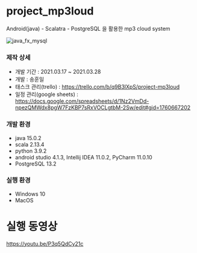 # project_mp3loud
 Android(java) - Scalatra - PostgreSQL 을 활용한 mp3 cloud system
 
 ![java_fx_mysql](https://i.imgur.com/3B7S1NW.png)
 
 ### 제작 상세
 * 개발 기간 : 2021.03.17 ~ 2021.03.28
 * 개발 : 송훈일
 * 태스크 관리(trello) : https://trello.com/b/q9B3lXpS/project-mp3loud
 * 일정 관리(google sheets) : https://docs.google.com/spreadsheets/d/1Nz2VmDd-npezQMWdx8pgW7FzKBP7sRxVOCLgtbM-2Sw/edit#gid=1760667202

### 개발 환경
 - java 15.0.2
 - scala 2.13.4
 - python 3.9.2
 - android studio 4.1.3, Intellij IDEA 11.0.2, PyCharm 11.0.10
 - PostgreSQL 13.2

### 실행 환경
 * Windows 10
 * MacOS

# 실행 동영상
https://youtu.be/P3q5QdCy21c

